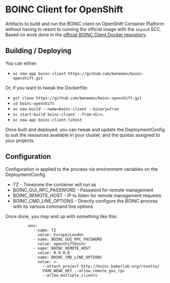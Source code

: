 # BOINC Client for OpenShift

Artifacts to build and run the BOINC client on OpenShift Container Platform without having to resort to running the official image with the `anyuid` SCC. Based on work done in the [official BOINC Client Docker repository](https://github.com/BOINC/boinc-client-docker).

## Building / Deploying

You can either:

* `oc new-app boinc-client https://github.com/benemon/boinc-openshift.git`

Or, if you want to tweak the Dockerfile:

* `git clone https://github.com/benemon/boinc-openshift.git`
* `cd boinc-openshift`
* `oc new-build --name=boinc-client --binary=true`
* `oc start-build boinc-client --from-dir=.`
* `oc new-app boinc-client:latest`

Once built and deployed, you can tweak and update the DeploymentConfig to suit the resources available in your cluster, and the quotas assigned to your projects.

## Configuration

Configuration is applied to the process via environment variables on the DeploymentConfig.

* TZ - Timezone the container will run as
* BOINC_GUI_RPC_PASSWORD - Password for remote management
* BOINC_REMOTE_HOST - IP to listen for remote management requests
* BOINC_CMD_LINE_OPTIONS - Directly configure the BOINC process with its various command line options

Once done, you may end up with something like this:

```
          env:
            - name: TZ
              value: Europe/London
            - name: BOINC_GUI_RPC_PASSWORD
              value: openshiftboinc
            - name: BOINC_REMOTE_HOST
              value: 0.0.0.0
            - name: BOINC_CMD_LINE_OPTIONS
              value: >-
                --attach_project http://boinc.bakerlab.org/rosetta/
                YOUR_WEAK_KEY --allow_remote_gui_rpc
                --allow_multiple_clients
```
